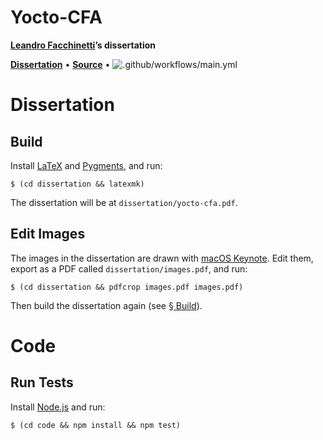 # Yocto-CFA

**[Leandro Facchinetti](https://www.leafac.com)’s dissertation**

[**Dissertation**](dissertation/yocto-cfa.pdf) • [**Source**](https://github.com/leafac/yocto-cfa) • ![.github/workflows/main.yml](https://github.com/leafac/www.leafac.com/workflows/.github/workflows/main.yml/badge.svg)

# Dissertation

## Build

Install [LaTeX](https://www.latex-project.org) and [Pygments](http://pygments.org), and run:

```console
$ (cd dissertation && latexmk)
```

The dissertation will be at `dissertation/yocto-cfa.pdf`.

## Edit Images

The images in the dissertation are drawn with [macOS Keynote](https://www.apple.com/keynote/). Edit them, export as a PDF called `dissertation/images.pdf`, and run:

```console
$ (cd dissertation && pdfcrop images.pdf images.pdf)
```

Then build the dissertation again (see [§ Build](#build)).

# Code

## Run Tests

Install [Node.js](https://nodejs.org/) and run:

```console
$ (cd code && npm install && npm test)
```
